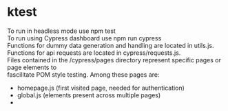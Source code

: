 # ktest
To run in headless mode use npm test<br>
To run using Cypress dashboard use npm run cypress
<br>
Functions for dummy data generation and handling are located in utils.js.<br>
Functions for api requests are located in cypress/requests.js.<br>
Files contained in the /cypress/pages directory represent specific pages or page elements to<br>
fascilitate POM style testing. Among these pages are:<br>
- homepage.js (first visited page, needed for authentication)
- global.js (elements present across multiple pages)
-  
